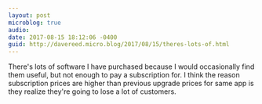 ```yaml
---
layout: post
microblog: true
audio: 
date: 2017-08-15 18:12:06 -0400
guid: http://davereed.micro.blog/2017/08/15/theres-lots-of.html
---
```

There's lots of software I have purchased because I would occasionally find them useful, but not enough to pay a subscription for. I think the reason subscription prices are higher than previous upgrade prices for same app is they realize they're going to lose a lot of customers.
